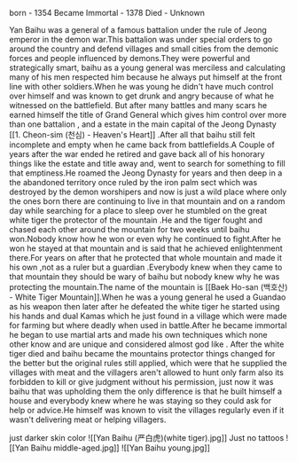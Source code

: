 born - 1354
Became Immortal - 1378
Died - Unknown

Yan Baihu was a general of a famous battalion under the rule of Jeong emperor in the demon war.This battalion was under special orders to go around the country and defend villages and small cities from the demonic forces and people influenced by demons.They were powerful and strategically smart, baihu as a young general was merciless and calculating many of his men respected him because he always put himself at the front line with other soldiers.When he was young he didn't have much control over himself and was known to get drunk and angry because of what he witnessed on the battlefield. But after many battles and many scars he earned himself the title of Grand General which gives him control over more than one battalion , and a estate in the main capital of the Jeong Dynasty [[1. Cheon-sim (천심) - Heaven's Heart]] .After all that baihu still felt incomplete and empty when he came back from battlefields.A Couple of years after the war ended he retired and gave back all of his honorary things like the estate and title away and, went to search for something to fill that emptiness.He roamed the Jeong Dynasty for years and then deep in a the abandoned territory once ruled by the iron palm sect which was destroyed by the demon worshipers and now is just a wild place where only the ones born there are continuing to live in that mountain and on a random day while searching for a place to sleep over he stumbled on the great white tiger the protector of the mountain .He and the tiger fought and chased each other around the mountain for two weeks until baihu won.Nobody know how he won or even why he continued to fight.After he won he stayed at that mountain and is said that he achieved enlightenment there.For years on after that he protected that whole mountain and made it his own ,not as a ruler but a guardian .Everybody knew when they came to that mountain they should be wary of baihu but nobody knew why he was protecting the mountain.The name of the mountain is [[Baek Ho-san (백호산) - White Tiger Mountain]].When he was a young general he used a Guandao as his weapon then later after he defeated the white tiger he started using his hands and dual Kamas which he just found in a village which were made for farming but where deadly when used in battle.After he became immortal he began to use martial arts and made his own techniques which none other know and are unique and considered almost god like . After the white tiger died and baihu became the mountains protector things changed for the better but the original rules still applied, which were that he supplied the villages with meat and the villagers aren't allowed to hunt only farm also its forbidden to kill or give judgment without his permission, just now it was baihu that was upholding them the only difference is that he built himself a house and everybody knew where he was staying so they could ask for help or advice.He himself was known to visit the villages regularly even if it wasn't delivering meat or helping villagers.

just darker skin color
![[Yan Baihu (严白虎)(white tiger).jpg]]
Just no tattoos
![[Yan Baihu middle-aged.jpg]] 
![[Yan Baihu young.jpg]]